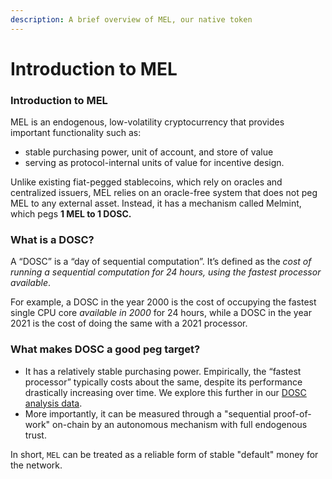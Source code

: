 ```yaml
---
description: A brief overview of MEL, our native token
---
```


# Introduction to MEL

### Introduction to MEL&#x20;

MEL is an endogenous, low-volatility cryptocurrency that provides important functionality such as:

* stable purchasing power, unit of account, and store of value
* serving as protocol-internal units of value for incentive design.

Unlike existing fiat-pegged stablecoins, which rely on oracles and centralized issuers, MEL relies on an oracle-free system that does not peg MEL to any external asset. Instead, it has a mechanism called Melmint, which pegs **1 MEL to 1 DOSC.**

### What is a DOSC?

A “DOSC” is a “day of sequential computation”. It’s defined as the _cost of running a sequential computation for 24 hours, using the fastest processor available_.&#x20;

For example, a DOSC in the year 2000 is the cost of occupying the fastest single CPU core _available in 2000_ for 24 hours, while a DOSC in the year 2021 is the cost of doing the same with a 2021 processor.

### What makes DOSC a good peg target?

* It has a relatively stable purchasing power. Empirically, the “fastest processor” typically costs about the same, despite its performance drastically increasing over time. We explore this further in our [DOSC analysis data](https://github.com/themeliolabs/dosc-analysis).
* More importantly, it can be measured through a "sequential proof-of-work" on-chain by an autonomous mechanism with full endogenous trust.

In short, `MEL` can be treated as a reliable form of stable "default" money for the network.&#x20;



